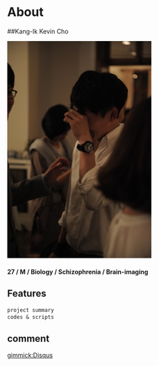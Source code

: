 About
=====

##Kang-Ik Kevin Cho

![myPic.jpg](img/myPic.jpg)

#### 27 / M / Biology / Schizophrenia / Brain-imaging

Features
--------

    project summary
    codes & scripts

comment
--------

[gimmick:Disqus](kcho)
